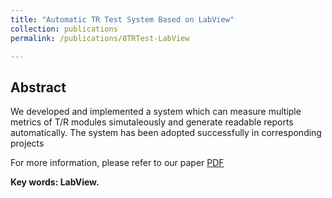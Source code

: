 ```yaml
---
title: "Automatic TR Test System Based on LabView"
collection: publications
permalink: /publications/8TRTest-LabView

---
```


## Abstract
We developed and implemented a system which can measure multiple metrics of T/R modules simutaleously and generate readable reports automatically.
The system has been adopted successfully in corresponding projects
 
For more information, please refer to our paper [PDF](http://Xiaolu1263.github.io/files/TRTest.pdf)
 
<b> Key words: LabView.</b>
